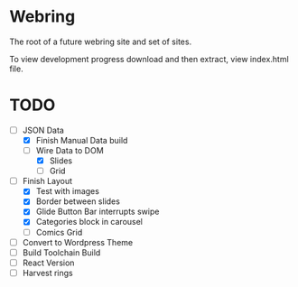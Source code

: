 # Webring

The root of a future webring site and set of sites.

To view development progress download and then extract, view index.html file.

# TODO
- [ ] JSON Data
    - [x] Finish Manual Data build
    - [ ] Wire Data to DOM
        - [x] Slides
        - [ ] Grid
 - [ ] Finish Layout
     - [x] Test with images
     - [x] Border between slides
	 - [x] Glide Button Bar interrupts swipe
	 - [x] Categories block in carousel
	 - [ ] Comics Grid
 - [ ] Convert to Wordpress Theme
 - [ ] Build Toolchain Build
 - [ ] React Version
 - [ ] Harvest rings
